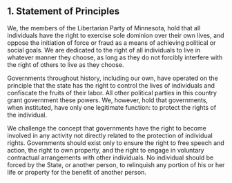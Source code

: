 ## 1. Statement of Principles

We, the members of the Libertarian Party of Minnesota, hold that all individuals have the right to exercise sole dominion over their own lives, and oppose the initiation of force or fraud as a means of achieving political or social goals. We are dedicated to the right of all individuals to live in whatever manner they choose, as long as they do not forcibly interfere with the right of others to live as they choose.

Governments throughout history, including our own, have operated on the principle that the state has the right to control the lives of individuals and confiscate the fruits of their labor. All other political parties in this country grant government these powers. We, however, hold that governments, when instituted, have only one legitimate function: to protect the rights of the individual.

We challenge the concept that governments have the right to become involved in any activity not directly related to the protection of individual rights. Governments should exist only to ensure the right to free speech and action, the right to own property, and the right to engage in voluntary contractual arrangements with other individuals. No individual should be forced by the State, or another person, to relinquish any portion of his or her life or property for the benefit of another person.
